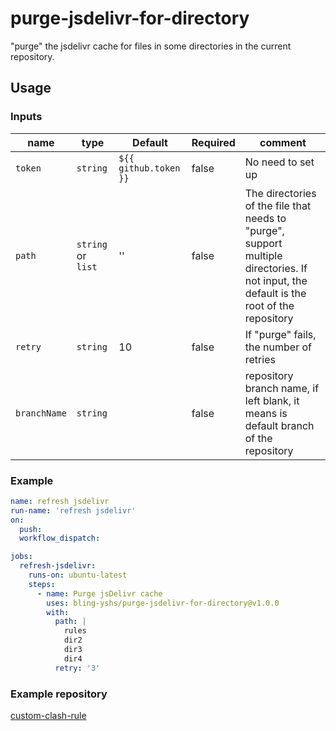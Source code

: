 # purge-jsdelivr-for-directory

"purge" the jsdelivr cache for files in some directories in the current
repository.

## Usage

### Inputs

| name         | type               | Default               | Required | comment                                                                                                                                  |
| ------------ | ------------------ | --------------------- | -------- | ---------------------------------------------------------------------------------------------------------------------------------------- |
| `token`      | `string`           | `${{ github.token }}` | false    | No need to set up                                                                                                                        |
| `path`       | `string` or `list` | ''                    | false    | The directories of the file that needs to "purge", support multiple directories. If not input, the default is the root of the repository |
| `retry`      | `string`           | 10                    | false    | If "purge" fails, the number of retries                                                                                                  |
| `branchName` | `string`           |                       | false    | repository branch name, if left blank, it means is default branch of the repository                                                      |

### Example

```yaml
name: refresh jsdelivr
run-name: 'refresh jsdelivr'
on:
  push:
  workflow_dispatch:

jobs:
  refresh-jsdelivr:
    runs-on: ubuntu-latest
    steps:
      - name: Purge jsDelivr cache
        uses: bling-yshs/purge-jsdelivr-for-directory@v1.0.0
        with:
          path: |
            rules
            dir2
            dir3
            dir4
          retry: '3'
```

### Example repository

[custom-clash-rule](https://github.com/bling-yshs/custom-clash-rule)
